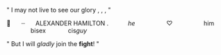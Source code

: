 " I may not live to see our glory , , , "

🥂⠀ ⠀┈⠀⠀ ALEXANDER    HAMILTON .⠀
⠀⠀⠀_he_⠀⠀⠀⠀⠀⠀⠀♡⠀⠀⠀⠀⠀⠀⠀him
⠀⠀⠀⠀⠀ bisex⠀⠀⠀⠀⠀cis*guy*

" But I will *gladly* join the **fight**! "
